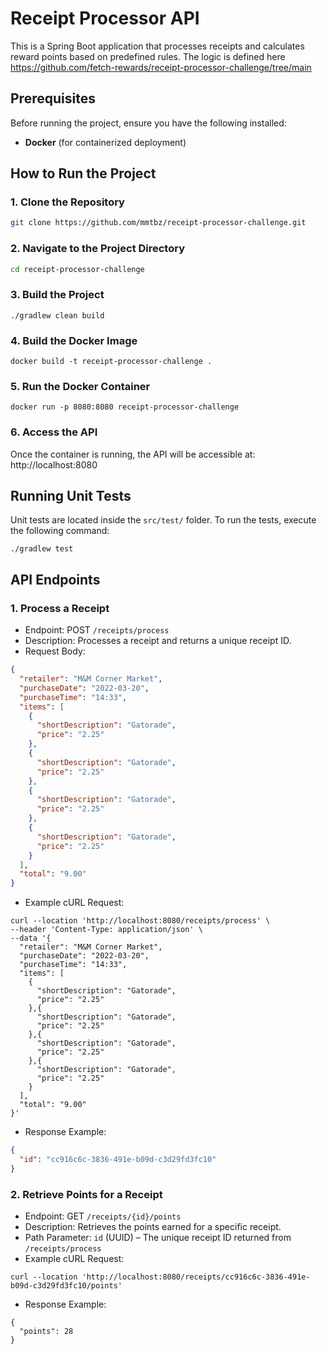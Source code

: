 # Receipt Processor API

This is a Spring Boot application that processes receipts and calculates reward points based on predefined rules. 
The logic is defined here https://github.com/fetch-rewards/receipt-processor-challenge/tree/main

## Prerequisites

Before running the project, ensure you have the following installed:

- **Docker** (for containerized deployment)

## How to Run the Project

### 1. Clone the Repository
```sh
git clone https://github.com/mmtbz/receipt-processor-challenge.git
```

### 2. Navigate to the Project Directory
```sh
cd receipt-processor-challenge
```

### 3. Build the Project
```shell
./gradlew clean build
```

### 4. Build the Docker Image
```shell
docker build -t receipt-processor-challenge .
```

### 5. Run the Docker Container
```shell
docker run -p 8080:8080 receipt-processor-challenge
```

### 6. Access the API
Once the container is running, the API will be accessible at:
http://localhost:8080

## Running Unit Tests

Unit tests are located inside the `src/test/` folder.
To run the tests, execute the following command:

```shell
./gradlew test
```

## API Endpoints

### 1. Process a Receipt

- Endpoint: POST `/receipts/process`
- Description: Processes a receipt and returns a unique receipt ID.
- Request Body:
```json
{
  "retailer": "M&M Corner Market",
  "purchaseDate": "2022-03-20",
  "purchaseTime": "14:33",
  "items": [
    {
      "shortDescription": "Gatorade",
      "price": "2.25"
    },
    {
      "shortDescription": "Gatorade",
      "price": "2.25"
    },
    {
      "shortDescription": "Gatorade",
      "price": "2.25"
    },
    {
      "shortDescription": "Gatorade",
      "price": "2.25"
    }
  ],
  "total": "9.00"
}

```
- Example cURL Request:
```shell
curl --location 'http://localhost:8080/receipts/process' \
--header 'Content-Type: application/json' \
--data '{
  "retailer": "M&M Corner Market",
  "purchaseDate": "2022-03-20",
  "purchaseTime": "14:33",
  "items": [
    {
      "shortDescription": "Gatorade",
      "price": "2.25"
    },{
      "shortDescription": "Gatorade",
      "price": "2.25"
    },{
      "shortDescription": "Gatorade",
      "price": "2.25"
    },{
      "shortDescription": "Gatorade",
      "price": "2.25"
    }
  ],
  "total": "9.00"
}'

```

- Response Example:
```json
{
  "id": "cc916c6c-3836-491e-b09d-c3d29fd3fc10"
}

```

### 2. Retrieve Points for a Receipt

- Endpoint: GET `/receipts/{id}/points`
- Description: Retrieves the points earned for a specific receipt.
- Path Parameter:
   `id` (UUID) – The unique receipt ID returned from `/receipts/process`
- Example cURL Request:
```shell
curl --location 'http://localhost:8080/receipts/cc916c6c-3836-491e-b09d-c3d29fd3fc10/points'
```
- Response Example:
```shell
{
  "points": 28
}
```
